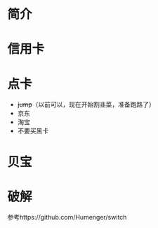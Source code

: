 # 简介

# 信用卡
# 点卡
- ~~jump~~（以前可以，现在开始割韭菜，准备跑路了）
- 京东
- 淘宝
- 不要买黑卡
# 贝宝


# 破解
参考https://github.com/Humenger/switch

